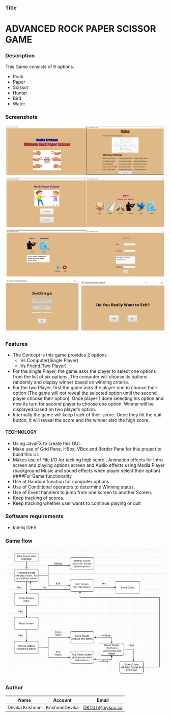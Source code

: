 
### Title

# **ADVANCED ROCK PAPER SCISSOR GAME**

### Description

This Game consists of 6 options.
* Rock
* Paper
* Scissor
* Hunter
* Bird
* Water

### Screenshots
![database](https://github.com/KrishnanDevika/RPSGame/blob/main/Screenshots/img_8.png)
![database](https://github.com/KrishnanDevika/RPSGame/blob/main/Screenshots/img_9.png)





### Features

* The Concept is this game provides 2 options
  * Vs Computer(Single Player)
  * Vs Friend(Two Player)
* For the single Player, the game asks the player to select one options from the list of six options. The computer will choose its options randomly and display winner based on winning criteria.
* For the two Player, first the game asks the player one to choose their option (The game will not reveal the selected option until the second player choose their option). Once player 1 done selecting his option and now its turn for second player to choose one option. Winner will be displayed based on two player’s option.
* Internally the game will keep track of their score. Once they hit the quit button, it will reveal the score and the winner also the high score.

#### TECHNOLOGY 
* Using JavaFX to create this GUI.
* Make use of Grid Pane, HBox, VBox and Border Pane for this project to build this UI.
* Makes use of File I/O for tacking high score , Animation effects for Intro screen and playing options screen and Audio effects using Media Player (background Music and sound effects when player select their option).
####For Game functionality
* Use of Random function for computer options.
* Use of Conditional operators to determine Winning status.
* Use of Event handlers to jump from one screen to another Screen.
* Keep tracking of scores.
* Keep tracking whether user wants to continue playing or quit


### Software requirements

* Intellij IDEA


### Game flow

![database](https://github.com/KrishnanDevika/RPSGame/blob/main/Screenshots/img.png)



### Author

| 		Name      |     Account    |      Email         |
| ---------------- | ------------- | ------------------ |
| Devika Krishnan | KrishnanDevika |  DK101@myscc.ca |

